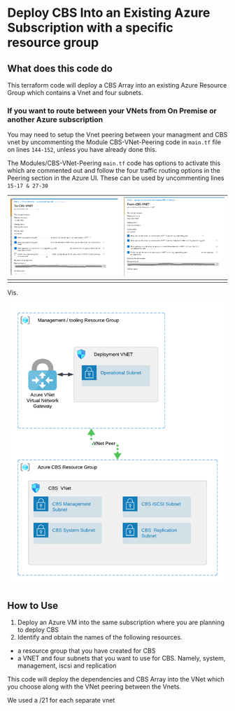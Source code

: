 # Deploy CBS Into an Existing Azure Subscription with a specific resource group

## What does this code do

This terraform code will deploy a CBS Array into an existing Azure Resource Group which contains a Vnet and four subnets.

### If you want to route between your VNets from On Premise or another Azure subscription

You may need to setup the Vnet peering between your managment and CBS vnet by uncommenting the Module CBS-VNet-Peering code in `main.tf` file on lines `144-152`, unless you have already done this.

The Modules/CBS-VNet-Peering  `main.tf` code has options to activate this which are commented out and follow the four traffic routing options in the Peering section in the Azure UI. These can be used by uncommenting lines `15-17 & 27-30`


| ![](assets/Azure-Peer-To-CBS-UI.png)  | ![](assets/Azure-Peer-From-CBS-UI.png)  |
| --- | --- |
|   |   |

Vis.

![](assets/20240320_122712_CBS-Generic-Two-RG-Deployment.png)

## How to Use

1. Deploy an Azure VM into the same subscription where you are planning to deploy CBS
2. Identify and obtain the names of the following resources.

- a resource group that you have created for CBS
- a VNET and four subnets that you want to use for CBS. Namely, system, management, iscsi and replication

This code will deploy the dependencies and CBS Array into the VNet which you choose along with the VNet peering between the Vnets.

We used a /21 for each separate vnet
